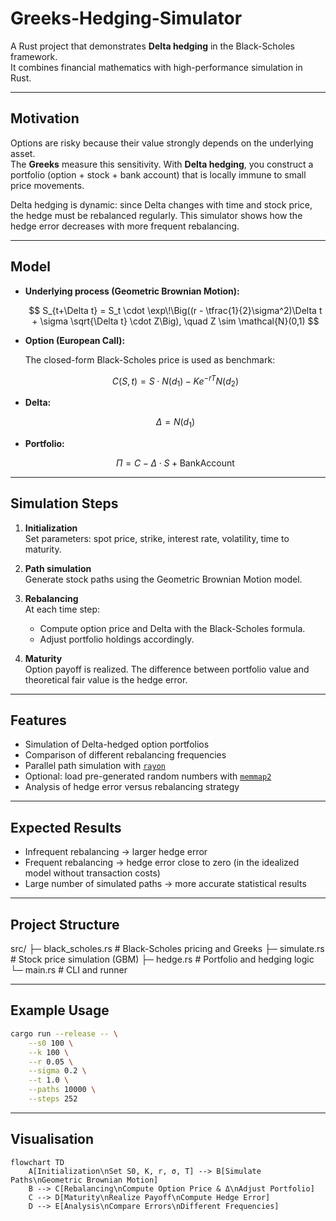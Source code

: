 # Greeks-Hedging-Simulator

A Rust project that demonstrates **Delta hedging** in the Black-Scholes framework.  
It combines financial mathematics with high-performance simulation in Rust.

---

## Motivation
Options are risky because their value strongly depends on the underlying asset.  
The **Greeks** measure this sensitivity. With **Delta hedging**, you construct a portfolio (option + stock + bank account) that is locally immune to small price movements.

Delta hedging is dynamic: since Delta changes with time and stock price, the hedge must be rebalanced regularly. This simulator shows how the hedge error decreases with more frequent rebalancing.

---

## Model

- **Underlying process (Geometric Brownian Motion):**

  $$
  S_{t+\Delta t} = S_t \cdot \exp\!\Big((r - \tfrac{1}{2}\sigma^2)\Delta t + \sigma \sqrt{\Delta t} \cdot Z\Big), \quad Z \sim \mathcal{N}(0,1)
  $$

- **Option (European Call):**

  The closed-form Black-Scholes price is used as benchmark:

  $$
  C(S,t) = S \cdot N(d_1) - K e^{-rT} N(d_2)
  $$

- **Delta:**

  $$
  \Delta = N(d_1)
  $$

- **Portfolio:**

  $$
  \Pi = C - \Delta \cdot S + \text{BankAccount}
  $$

---

## Simulation Steps

1. **Initialization**  
   Set parameters: spot price, strike, interest rate, volatility, time to maturity.

2. **Path simulation**  
   Generate stock paths using the Geometric Brownian Motion model.

3. **Rebalancing**  
   At each time step:  
   - Compute option price and Delta with the Black-Scholes formula.  
   - Adjust portfolio holdings accordingly.  

4. **Maturity**  
   Option payoff is realized. The difference between portfolio value and theoretical fair value is the hedge error.

---

## Features
- Simulation of Delta-hedged option portfolios  
- Comparison of different rebalancing frequencies  
- Parallel path simulation with [`rayon`](https://crates.io/crates/rayon)  
- Optional: load pre-generated random numbers with [`memmap2`](https://crates.io/crates/memmap2)  
- Analysis of hedge error versus rebalancing strategy  

---

## Expected Results
- Infrequent rebalancing → larger hedge error  
- Frequent rebalancing → hedge error close to zero (in the idealized model without transaction costs)  
- Large number of simulated paths → more accurate statistical results  

---

## Project Structure

src/
├─ black_scholes.rs # Black-Scholes pricing and Greeks
├─ simulate.rs # Stock price simulation (GBM)
├─ hedge.rs # Portfolio and hedging logic
└─ main.rs # CLI and runner


---

## Example Usage
```bash
cargo run --release -- \
    --s0 100 \
    --k 100 \
    --r 0.05 \
    --sigma 0.2 \
    --t 1.0 \
    --paths 10000 \
    --steps 252
  ```
---

## Visualisation

```mermaid
flowchart TD
    A[Initialization\nSet S0, K, r, σ, T] --> B[Simulate Paths\nGeometric Brownian Motion]
    B --> C[Rebalancing\nCompute Option Price & Δ\nAdjust Portfolio]
    C --> D[Maturity\nRealize Payoff\nCompute Hedge Error]
    D --> E[Analysis\nCompare Errors\nDifferent Frequencies]
```
